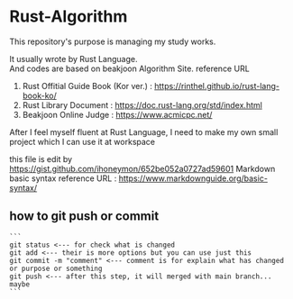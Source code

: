 # Rust-Algorithm

This repository's purpose is managing my study works.

  It usually wrote by Rust Language.   
  And codes are based on beakjoon Algorithm Site. 
  reference URL 
  1. Rust Offitial Guide Book (Kor ver.) : https://rinthel.github.io/rust-lang-book-ko/ 
  2. Rust Library Document : https://doc.rust-lang.org/std/index.html 
  3. Beakjoon Online Judge : https://www.acmicpc.net/ 

  After I feel myself fluent at Rust Language, I need to make my own small project which I can use it at workspace

  this file is edit by https://gist.github.com/ihoneymon/652be052a0727ad59601 
    Markdown basic syntax reference URL : https://www.markdownguide.org/basic-syntax/  

  how to git push or commit 
  -------------------------
    ```
    git status <--- for check what is changed
    git add <--- their is more options but you can use just this
    git commit -m "comment" <--- comment is for explain what has changed or purpose or something
    git push <--- after this step, it will merged with main branch... maybe
    ```
